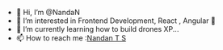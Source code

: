 - 👋 Hi, I’m @NandaN
- 👀 I’m interested in Frontend Development, React , Angular 🚀
- 🌱 I’m currently learning how to build drones XP...
- 📫 How to reach me :[Nandan T S](https://www.linkedin.com/in/nandan-t-s-643345b3)

<!---
NandaNxD/NandaNxD is a ✨ special ✨ repository because its `README.md` (this file) appears on your GitHub profile.
You can click the Preview link to take a look at your changes.
--->
